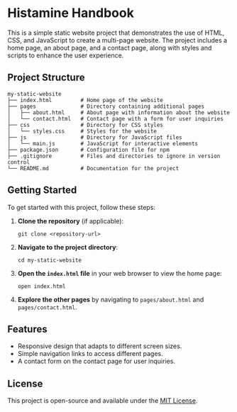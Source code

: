 # Histamine Handbook

This is a simple static website project that demonstrates the use of HTML, CSS, and JavaScript to create a multi-page website. The project includes a home page, an about page, and a contact page, along with styles and scripts to enhance the user experience.

## Project Structure

```
my-static-website
├── index.html         # Home page of the website
├── pages              # Directory containing additional pages
│   ├── about.html     # About page with information about the website
│   └── contact.html   # Contact page with a form for user inquiries
├── css                # Directory for CSS styles
│   └── styles.css     # Styles for the website
├── js                 # Directory for JavaScript files
│   └── main.js        # JavaScript for interactive elements
├── package.json       # Configuration file for npm
├── .gitignore         # Files and directories to ignore in version control
└── README.md          # Documentation for the project
```

## Getting Started

To get started with this project, follow these steps:

1. **Clone the repository** (if applicable):
   ```
   git clone <repository-url>
   ```

2. **Navigate to the project directory**:
   ```
   cd my-static-website
   ```

3. **Open the `index.html` file** in your web browser to view the home page:
   ```
   open index.html
   ```

4. **Explore the other pages** by navigating to `pages/about.html` and `pages/contact.html`.

## Features

- Responsive design that adapts to different screen sizes.
- Simple navigation links to access different pages.
- A contact form on the contact page for user inquiries.

## License

This project is open-source and available under the [MIT License](LICENSE).
